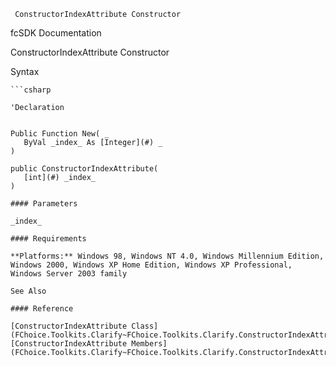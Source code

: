 ﻿     ConstructorIndexAttribute Constructor                                                   

fcSDK Documentation

ConstructorIndexAttribute Constructor

Syntax

```vbnet
```csharp

'Declaration
 

Public Function New( _
   ByVal _index_ As [Integer](#) _
)

public ConstructorIndexAttribute( 
   [int](#) _index_
)

#### Parameters

_index_

#### Requirements

**Platforms:** Windows 98, Windows NT 4.0, Windows Millennium Edition, Windows 2000, Windows XP Home Edition, Windows XP Professional, Windows Server 2003 family

See Also

#### Reference

[ConstructorIndexAttribute Class](FChoice.Toolkits.Clarify~FChoice.Toolkits.Clarify.ConstructorIndexAttribute.md)  
[ConstructorIndexAttribute Members](FChoice.Toolkits.Clarify~FChoice.Toolkits.Clarify.ConstructorIndexAttribute_members.md)